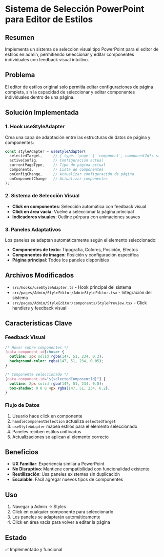 # Sistema de Selección PowerPoint para Editor de Estilos

## Resumen

Implementa un sistema de selección visual tipo PowerPoint para el editor de estilos en admin, permitiendo seleccionar y editar componentes individuales con feedback visual intuitivo.

## Problema

El editor de estilos original solo permitía editar configuraciones de página completa, sin la capacidad de seleccionar y editar componentes individuales dentro de una página.

## Solución Implementada

### 1. Hook useStyleAdapter

Crea una capa de adaptación entre las estructuras de datos de página y componentes:

```typescript
const styleAdapter = useStyleAdapter(
  selectedTarget,     // { type: 'page' | 'component', componentId?: string }
  activeConfig,       // Configuración actual
  currentPageType,    // Tipo de página actual
  components,         // Lista de componentes
  onConfigChange,     // Actualizar configuración de página
  onComponentChange   // Actualizar componentes
);
```

### 2. Sistema de Selección Visual

- **Click en componentes**: Selección automática con feedback visual
- **Click en área vacía**: Vuelve a seleccionar la página principal
- **Indicadores visuales**: Outline púrpura con animaciones suaves

### 3. Paneles Adaptativos

Los paneles se adaptan automáticamente según el elemento seleccionado:
- **Componentes de texto**: Tipografía, Colores, Posición, Efectos
- **Componentes de imagen**: Posición y configuración específica
- **Página principal**: Todos los paneles disponibles

## Archivos Modificados

- `src/hooks/useStyleAdapter.ts` - Hook principal del sistema
- `src/pages/Admin/StyleEditor/AdminStyleEditor.tsx` - Integración del sistema
- `src/pages/Admin/StyleEditor/components/StylePreview.tsx` - Click handlers y feedback visual

## Características Clave

### Feedback Visual

```css
/* Hover sobre componentes */
[data-component-id]:hover {
  outline: 2px solid rgba(147, 51, 234, 0.3);
  background-color: rgba(147, 51, 234, 0.05);
}

/* Componente seleccionado */
[data-component-id="${selectedComponentId}"] {
  outline: 2px solid rgba(147, 51, 234, 0.8);
  box-shadow: 0 0 0 4px rgba(147, 51, 234, 0.2);
}
```

### Flujo de Datos

1. Usuario hace click en componente
2. `handleComponentSelection` actualiza `selectedTarget`
3. `useStyleAdapter` mapea estilos para el elemento seleccionado
4. Paneles reciben estilos unificados
5. Actualizaciones se aplican al elemento correcto

## Beneficios

- **UX Familiar**: Experiencia similar a PowerPoint
- **No Disruptivo**: Mantiene compatibilidad con funcionalidad existente
- **Reutilización**: Usa paneles existentes sin duplicación
- **Escalable**: Fácil agregar nuevos tipos de componentes

## Uso

1. Navegar a Admin → Styles
2. Click en cualquier componente para seleccionarlo
3. Los paneles se adaptarán automáticamente
4. Click en área vacía para volver a editar la página

## Estado

✅ Implementado y funcional